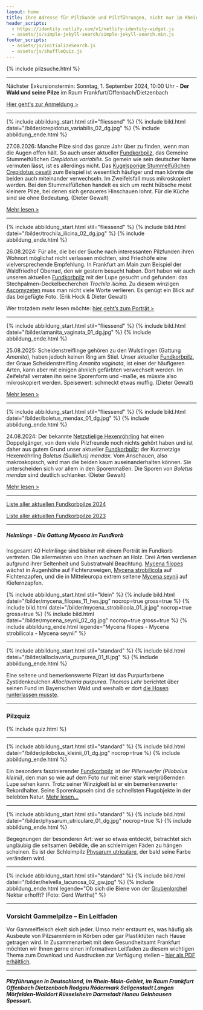```yaml
---
layout: home
title: Ihre Adresse für Pilzkunde und Pilzführungen, nicht nur im Rhein-Main-Gebiet
header_scripts:
  - https://identity.netlify.com/v1/netlify-identity-widget.js
  - assets/js/simple-jekyll-search/simple-jekyll-search.min.js
footer_scripts:
  - assets/js/initializeSearch.js
  - assets/js/shuffleQuiz.js
---
```

{% include pilzsuche.html %}

- - -

Nächster Exkursionstermin: Sonntag, 1. September 2024, 10:00 Uhr - **Der Wald und seine Pilze** im Raum Frankfurt/Offenbach/Dietzenbach

[Hier geht's zur Anmeldung >](/fundkorb.de/termine)

- - -

{% include abbildung_start.html stil="fliessend" %}
{% include bild.html datei="/bilder/crepidotus_variabilis_02_dg.jpg" %}
{% include abbildung_ende.html %}

27.08.2026: Manche Pilze sind das ganze Jahr über zu finden, wenn man die Augen offen hält. So auch unser aktueller [Fundkorbpilz](AA "Glossar-"), das Gemeine Stummelfüßchen *Crepidotus variabilis*. So gemein wie sein deutscher Name vermuten lässt, ist es allerdings nicht. Das [Kugelsporige Stummelfüßchen Crepidotus cesatii](/pilze/crepidotus-cesatii-kugelsporiges-stummelfüßchen) zum Beispiel ist wesentlich häufiger und man könnte die beiden auch miteinander verwechseln. Im Zweifelsfall muss mikroskopiert werden. Bei den Stummelfüßchen handelt es sich um recht hübsche meist kleinere Pilze, bei denen sich genaueres Hinschauen lohnt. Für die Küche sind sie ohne Bedeutung. (Dieter Gewalt)

[Mehr lesen >](/pilze/crepidotus-variabilis-gemeines-stummelfüßchen)

<div style="clear:  both"></div>

- - -

{% include abbildung_start.html stil="fliessend" %}
{% include bild.html datei="/bilder/trochila_ilicina_02_dg.jpg" %}
{% include abbildung_ende.html %}

26.08.2024: Für alle, die bei der Suche nach interessanten Pilzfunden ihren Wohnort möglichst nicht verlassen möchten, sind Friedhöfe eine vielversprechende Empfehlung. In Frankfurt am Main zum Beispiel der Waldfriedhof Oberrad, den wir gestern besucht haben. Dort haben wir auch unseren aktuellen [Fundkorbpilz](AA "Glossar-") mit der Lupe gesucht und gefunden: das Stechpalmen-Deckelbecherchen *Trochila ilicina*. Zu diesem winzigen [Ascomyzeten](Ascomyzeten "Glossar") muss man nicht viele Worte verlieren. Es genügt ein Blick auf das beigefügte Foto. (Erik Hock & Dieter Gewalt)

Wer trotzdem mehr lesen möchte: [hier geht’s zum Porträt >](/pilze/trochila-ilicina-stechpalmen-deckelbecherchen)

<div style="clear:  both"></div>

- - -

{% include abbildung_start.html stil="fliessend" %}
{% include bild.html datei="/bilder/amanita_vaginata_01_dg.jpg" %}
{% include abbildung_ende.html %}

25.08.2025: Scheidenstreiflinge gehören zu den Wulstlingen (Gattung *Amanita*), haben jedoch keinen Ring am Stiel. Unser aktueller [Fundkorbpilz](AA "Glossar-"), der Graue Scheidenstreifling *Amanita vaginata*, ist einer der häufigeren Arten, kann aber mit einigen ähnlich gefärbten verwechselt werden. Im Zeifelsfall verraten ihn seine Sporenform und -maße, es müsste also mikroskopiert werden. Speisewert: schmeckt etwas muffig. (Dieter Gewalt)

[Mehr lesen >](/pilze/amanita-vaginata-grauer-scheidenstreifling)

<div style="clear:  both"></div>

- - -

{% include abbildung_start.html stil="fliessend" %}
{% include bild.html datei="/bilder/boletus_mendax_01_dg.jpg" %}
{% include abbildung_ende.html %}

24.08.2024: Der bekannte [Netzstielige Hexenröhrling](/pilze/boletus-luridus-netzstieliger-hexenröhrling) hat einen Doppelgänger, von dem viele Pilzfreunde noch nichts gehört haben und ist daher aus gutem Grund unser aktueller [Fundkorbpilz](AA "Glossar-"): der Kurznetzige Hexenröhrling *Boletus (Suillellus) mendax*. Vom Anschauen, also makroskopisch, wird man die beiden kaum auseinanderhalten können. Sie unterscheiden sich vor allem in den Sporenmaßen. Die Sporen von *Boletus mendax* sind deutlich schlanker. (Dieter Gewalt)

[Mehr lesen >](/pilze/boletus-mendax-kurznetziger-hexenröhrling)

<div style="clear:  both"></div>

- - -

[Liste aller aktuellen Fundkorbpilze 2024](/artikel/liste-aller-aktuellen-fundkorbpilze-2024.html)

[Liste aller aktuellen Fundkorbpilze 2023](/artikel/liste-aller-aktuellen-fundkorbpilze-2023.html)

- - -

##### Helmlinge - Die Gattung *Mycena* im Fundkorb

Insgesamt 40 Helmlinge sind bisher mit einem Porträt im Fundkorb vertreten. Die allermeisten von ihnen wachsen an Holz. Drei Arten verdienen aufgrund ihrer Seltenheit und Substratwahl Beachtung. [Mycena filopes](/pilze/mycena-filopes-zerbrechlicher-fadenhelmling) wächst in Augenhöhe auf Fichtenzweigen, [Mycena strobilicola](/pilze/mycena-strobilicola-fichtenzapfenhelmling) auf Fichtenzapfen, und die in Mitteleuropa extrem seltene [Mycena seynii](/pilze/mycena-seynii-mediterraner-kiefernzapfenhelmling) auf Kiefernzapfen.

{% include abbildung_start.html stil="klein" %}
{% include bild.html datei="/bilder/mycena_filopes_11_hes.jpg" nocrop=true gross=true %}
{% include bild.html datei="/bilder/mycena_strobilicola_01_jr.jpg" nocrop=true gross=true %}
{% include bild.html datei="/bilder/mycena_seynii_02_dg.jpg" nocrop=true gross=true %}
{% include abbildung_ende.html legende="Mycena filopes - Mycena strobilicola - Mycena seynii" %}

- - -

{% include abbildung_start.html stil="standard" %}
{% include bild.html datei="/bilder/alloclavaria_purpurea_01_tl.jpg" %}
{% include abbildung_ende.html %}

Eine seltene und bemerkenswerte Pilzart ist das Purpurfarbene Zystidenkeulchen *Alloclavaria purpurea*. *Thomas Lehr* berichtet über seinen Fund im Bayerischen Wald und weshalb er dort [die Hosen runterlassen musste](/pilze/alloclavaria-purpurea-purpurfarbenes-zystidenkeulchen).

- - -

### Pilzquiz

{% include quiz.html %}

- - -

{% include abbildung_start.html stil="standard" %}
{% include bild.html datei="/bilder/pilobolus_kleinii_01_dg.jpg" nocrop=true %}
{% include abbildung_ende.html %}

Ein besonders faszinierender [Fundkorbpilz](AA "Glossar-") ist der *Pillenwerfer (Pilobolus kleinii)*, den man so wie auf dem Foto nur mit einer stark vergrößernden Lupe sehen kann. Trotz seiner Winzigkeit ist er ein bemerkenswerter Rekordhalter. Seine Sporenkapseln sind die schnellsten Flugobjekte in der belebten Natur. [Mehr lesen...](/pilze/pilobolus-kleinii-pillenwerfer)

- - -

{% include abbildung_start.html stil="standard" %}
{% include bild.html datei="/bilder/physarum_utriculare_01_dg.jpg" nocrop=true %}
{% include abbildung_ende.html %}

Begegnungen der besonderen Art: wer so etwas entdeckt, betrachtet sich ungläubig die seltsamen Gebilde, die an schleimigen Fäden zu hängen scheinen. Es ist der Schleimpilz [Physarum utriculare](/pilze/physarum-utriculare-fadenfruchtschleimpilz), der bald seine Farbe verändern wird.

- - -

{% include abbildung_start.html stil="standard" %}
{% include bild.html datei="/bilder/helvella_lacunosa_02_gw.jpg" %}
{% include abbildung_ende.html legende="Ob sich die Biene von der <a href='/pilze/helvella-lacunosa-grubenlorchel'>Grubenlorchel</a> Nektar erhofft?  (Foto: Gerd Wartha)" %}

- - -

### Vorsicht Gammelpilze – Ein Leitfaden

Vor Gammelfleisch ekelt sich jeder. Umso mehr erstaunt es, was häufig als Ausbeute von Pilzsammlern in Körben oder gar Plastiktüten nach Hause getragen wird. In Zusammenarbeit mit dem Gesundheitsamt Frankfurt möchten wir Ihnen gerne einen informativen Leitfaden zu diesem wichtigen Thema zum Download und Ausdrucken zur Verfügung stellen – [hier als PDF erhältlich](/assets/docs/Fundkorb.de-Gammelpilze.pdf).

- - -

##### Pilzführungen in Deutschland, im Rhein-Main-Gebiet, im Raum Frankfurt Offenbach Dietzenbach Rodgau Rödermark Seligenstadt Langen Mörfelden-Walldort Rüsselsheim Darmstadt Hanau Gelnhausen Spessart.